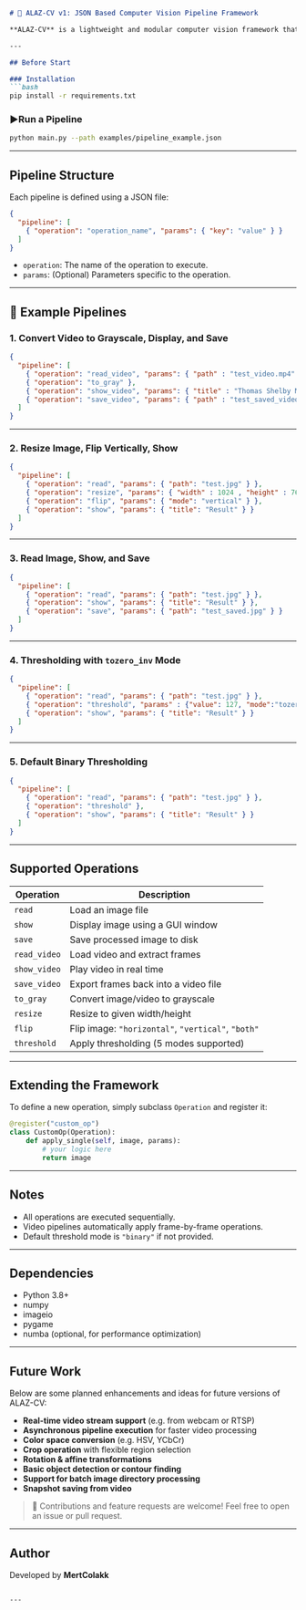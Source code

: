 ````markdown
# 🎯 ALAZ-CV v1: JSON Based Computer Vision Pipeline Framework

**ALAZ-CV** is a lightweight and modular computer vision framework that allows you to perform image and video processing using a simple JSON-based pipeline—no OpenCV required. It leverages core Python tools like `numpy`, `imageio`, `pygame`, and `numba`.

---

## Before Start

### Installation
```bash
pip install -r requirements.txt
````

### ▶Run a Pipeline

```bash
python main.py --path examples/pipeline_example.json
```

---

## Pipeline Structure

Each pipeline is defined using a JSON file:

```json
{
  "pipeline": [
    { "operation": "operation_name", "params": { "key": "value" } }
  ]
}
```

* `operation`: The name of the operation to execute.
* `params`: (Optional) Parameters specific to the operation.

---

## 🧪 Example Pipelines

### 1. Convert Video to Grayscale, Display, and Save

```json
{
  "pipeline": [
    { "operation": "read_video", "params": { "path" : "test_video.mp4" } },
    { "operation": "to_gray" },
    { "operation": "show_video", "params": { "title" : "Thomas Shelby Mafia Sigma" } },
    { "operation": "save_video", "params": { "path" : "test_saved_video.mp4", "fps" : 24 } }
  ]
}
```

---

### 2. Resize Image, Flip Vertically, Show

```json
{
  "pipeline": [
    { "operation": "read", "params": { "path": "test.jpg" } },
    { "operation": "resize", "params": { "width" : 1024 , "height" : 768} },
    { "operation": "flip", "params": { "mode": "vertical" } },
    { "operation": "show", "params": { "title": "Result" } }
  ]
}
```

---

### 3. Read Image, Show, and Save

```json
{
  "pipeline": [
    { "operation": "read", "params": { "path": "test.jpg" } },
    { "operation": "show", "params": { "title": "Result" } },
    { "operation": "save", "params": { "path": "test_saved.jpg" } }
  ]
}
```

---

### 4. Thresholding with `tozero_inv` Mode

```json
{
  "pipeline": [
    { "operation": "read", "params": { "path": "test.jpg" } },
    { "operation": "threshold", "params" : {"value": 127, "mode":"tozero_inv"} },
    { "operation": "show", "params": { "title": "Result" } }
  ]
}
```

---

### 5. Default Binary Thresholding

```json
{
  "pipeline": [
    { "operation": "read", "params": { "path": "test.jpg" } },
    { "operation": "threshold" },
    { "operation": "show", "params": { "title": "Result" } }
  ]
}
```

---

## Supported Operations

| Operation    | Description                                        |
| ------------ | -------------------------------------------------- |
| `read`       | Load an image file                                 |
| `show`       | Display image using a GUI window                   |
| `save`       | Save processed image to disk                       |
| `read_video` | Load video and extract frames                      |
| `show_video` | Play video in real time                            |
| `save_video` | Export frames back into a video file               |
| `to_gray`    | Convert image/video to grayscale                   |
| `resize`     | Resize to given width/height                       |
| `flip`       | Flip image: `"horizontal"`, `"vertical"`, `"both"` |
| `threshold`  | Apply thresholding (5 modes supported)             |

---

## Extending the Framework

To define a new operation, simply subclass `Operation` and register it:

```python
@register("custom_op")
class CustomOp(Operation):
    def apply_single(self, image, params):
        # your logic here
        return image
```

---

## Notes

* All operations are executed sequentially.
* Video pipelines automatically apply frame-by-frame operations.
* Default threshold mode is `"binary"` if not provided.

---

## Dependencies

* Python 3.8+
* numpy
* imageio
* pygame
* numba (optional, for performance optimization)

---

## Future Work

Below are some planned enhancements and ideas for future versions of ALAZ-CV:

- **Real-time video stream support** (e.g. from webcam or RTSP)
- **Asynchronous pipeline execution** for faster video processing
- **Color space conversion** (e.g. HSV, YCbCr)
- **Crop operation** with flexible region selection
- **Rotation & affine transformations**
- **Basic object detection or contour finding**
- **Support for batch image directory processing**
- **Snapshot saving from video**

> 💬 Contributions and feature requests are welcome! Feel free to open an issue or pull request.

---

## Author

Developed by **MertColakk**

```

---
